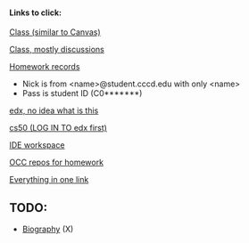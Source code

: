 #### Links to click:

[Class (similar to Canvas)](https://piazza.com/cccd/spring2019/cs150/home)

[Class, mostly discussions](https://piazza.com/class/jq72bngvwwb27r)

[Homework records](http://cs170-console.appspot.com/)

  - Nick is from \<name\>@student.cccd.edu with only \<name\>
  - Pass is student ID (C0*******)
  
[edx, no idea what is this](https://courses.edx.org/u/ttran1412)

[cs50 (LOG IN TO edx first)](https://legacy.cs50.io/ttran1412)

[IDE workspace](https://ide.legacy.cs50.io/ttran1412/ide50)

[OCC repos for homework](https://github.com/occ-cs150/homework-Trung0246)

[Everything in one link](javascript:void(0))
 
## TODO:

  - [Biography](https://coastdistrict.instructure.com/profile) (X)
  
  
